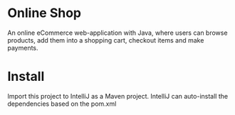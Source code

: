 # Online Shop

An online eCommerce web-application with Java, where users can browse products, add them into a shopping cart, checkout items and make payments. 

# Install

Import this project to IntelliJ as a Maven project.
IntelliJ can auto-install the dependencies based on the pom.xml
